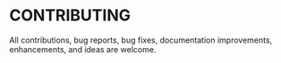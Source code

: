 # CONTRIBUTING

 All contributions, bug reports, bug fixes, documentation improvements, enhancements, and ideas are welcome.
